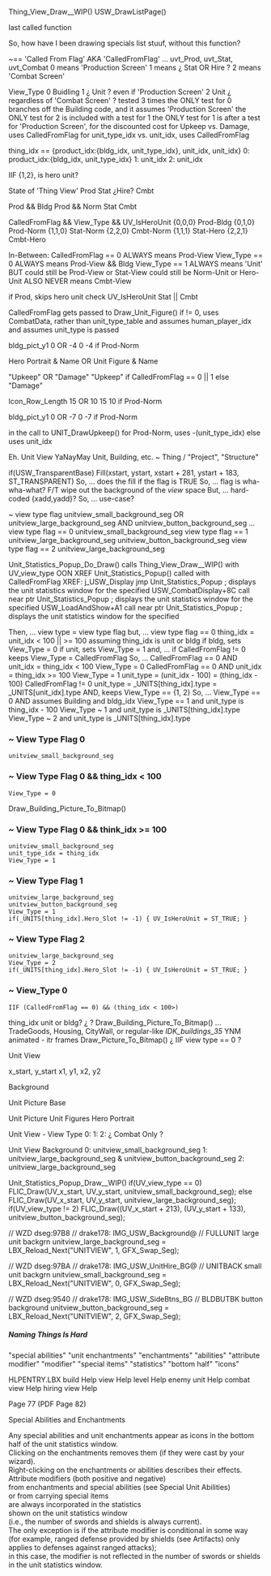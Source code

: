 



Thing_View_Draw__WIP()
    USW_DrawListPage()

last called function

So, how have I been drawing specials list stuuf, without this function?











~== 'Called From Flag'
AKA 'CalledFromFlag' ... uvt_Prod, uvt_Stat, uvt_Combat
0 means 'Production Screen'
1 means ¿ Stat OR Hire ?
2 means 'Combat Screen'

View_Type
0 Buidling
1 ¿ Unit ? even if 'Production Screen'
2 Unit ¿ regardless of 'Combat Screen' ?
    tested 3 times
    the ONLY test for 0 branches off the Building code, and it assumes 'Production Screen'
    the ONLY test for 2 is included with a test for 1
    the ONLY test for 1 is after a test for 'Production Screen', for the discounted cost
for Upkeep vs. Damage, uses CalledFromFlag
for unit_type_idx vs. unit_idx, uses CalledFromFlag


thing_idx == {product_idx:{bldg_idx, unit_type_idx}, unit_idx, unit_idx}
0: product_idx:{bldg_idx, unit_type_idx}
1: unit_idx
2: unit_idx

IIF {1,2}, is hero unit?



State of 'Thing View'
Prod
Stat
¿Hire?
Cmbt


Prod && Bldg
Prod && Norm
Stat
Cmbt

CalledFromFlag && View_Type && UV_IsHeroUnit
{0,0,0}  Prod-Bldg
{0,1,0}  Prod-Norm
{1,1,0}  Stat-Norm
{2,2,0}  Cmbt-Norm
{1,1,1}  Stat-Hero
{2,2,1}  Cmbt-Hero


In-Between:
CalledFromFlag == 0 ALWAYS means Prod-View
View_Type == 0 ALWAYS means Prod-View && Bldg
View_Type == 1 ALWAYS means 'Unit'
    BUT
        could still be Prod-View or Stat-View
        could still be Norm-Unit or Hero-Unit
    ALSO
        NEVER means Cmbt-View

if Prod, skips hero unit check
UV_IsHeroUnit
    Stat || Cmbt

CalledFromFlag gets passed to Draw_Unit_Figure()
if != 0, uses CombatData, rather than unit_type_table
and assumes human_player_idx
and assumes unit_type is passed



bldg_pict_y1 0 OR -4
     0
    -4 if Prod-Norm

Hero Portrait & Name
OR
Unit Figure & Name

"Upkeep" OR "Damage"
    "Upkeep" if CalledFromFlag == 0 || 1
    else "Damage"

Icon_Row_Length 15 OR 10
    15
    10 if Prod-Norm

bldg_pict_y1 0 OR -7
     0
    -7 if Prod-Norm

in the call to UNIT_DrawUpkeep()
for Prod-Norm, uses -(unit_type_idx)
else uses unit_idx












Eh.
Unit View
YaNayMay Unit, Building, etc.
~ Thing / "Project", "Structure"


if(USW_TransparentBase)
    Fill(xstart, ystart, xstart + 281, ystart + 183, ST_TRANSPARENT)
So, ...
    does the fill if the flag is TRUE
    So, ...
        flag is wha-wha-what?
            F/T wipe out the background of the *view* space
    But, ...
        hard-coded {xadd,yadd}?
    So, ...
        use-case?


~ view type flag
    unitview_small_background_seg
    OR
    unitview_large_background_seg
        AND
        unitview_button_background_seg
...
    view type flag == 0
        unitview_small_background_seg
    view type flag == 1
        unitview_large_background_seg
        unitview_button_background_seg
    view type flag == 2
        unitview_large_background_seg

Unit_Statistics_Popup_Do_Draw()
    calls Thing_View_Draw__WIP()
    with UV_view_type
    OON XREF
        Unit_Statistics_Popup()
            called with CalledFromFlag
                XREF:
                    j_USW_Display        jmp     Unit_Statistics_Popup           ; displays the unit statistics window for the specified
                    USW_CombatDisplay+8C call    near ptr Unit_Statistics_Popup  ; displays the unit statistics window for the specified
                    USW_LoadAndShow+A1   call    near ptr Unit_Statistics_Popup  ; displays the unit statistics window for the specified

Then, ...
    view type = view type flag
    but, ...
        view type flag == 0
            thing_idx = unit_idx < 100 || >= 100
                assuming thing_idx is unit or bldg
                if bldg, sets View_Type = 0
                if unit, sets View_Type = 1
                and, ...
                    if CalledFromFlag != 0
                        keeps View_Type = CalledFromFlag
    So, ...
        CalledFromFlag == 0 AND unit_idx = thing_idx < 100
            View_Type = 0
        CalledFromFlag == 0 AND unit_idx = thing_idx >= 100
            View_Type = 1
            unit_type = (unit_idx - 100) = (thing_idx - 100)
        CalledFromFlag != 0
            unit_type = _UNITS[thing_idx].type = _UNITS[unit_idx].type
            AND, keeps View_Type == {1, 2}
        So, ...
            View_Type == 0 AND assumes Building and bldg_idx
            View_Type == 1 and unit_type is thing_idx - 100
            View_Type ~ 1 and unit_type is _UNITS[thing_idx].type
            View_Type ~ 2 and unit_type is _UNITS[thing_idx].type
        

### ~ View Type Flag 0
    unitview_small_background_seg
### ~ View Type Flag 0 && thing_idx < 100
    View_Type = 0

Draw_Building_Picture_To_Bitmap()

### ~ View Type Flag 0 && think_idx >= 100
    unitview_small_background_seg
    unit_type_idx = thing_idx
    View_Type = 1


### ~ View Type Flag 1
    unitview_large_background_seg
    unitview_button_background_seg
    View_Type = 1
    if(_UNITS[thing_idx].Hero_Slot != -1) { UV_IsHeroUnit = ST_TRUE; }

### ~ View Type Flag 2
    unitview_large_background_seg
    View_Type = 2
    if(_UNITS[thing_idx].Hero_Slot != -1) { UV_IsHeroUnit = ST_TRUE; }



### ~ View_Type 0
    IIF (CalledFromFlag == 0) && (thing_idx < 100>)









thing_idx
    unit or bldg?
    ¿ ?
        Draw_Building_Picture_To_Bitmap()
            ... TradeGoods, Housing, CityWall, or regular-like *IDK_buildings_35*
            YNM animated - itr frames
            Draw_Picture_To_Bitmap()
        ¿ IIF view type == 0 ?




Unit View



x_start, y_start
x1, y1, x2, y2



Background

Unit Picture Base

Unit Picture
    Unit Figures
    Hero Portrait




Unit View - View Type
0:
1:
2:  ¿ Combat Only ?

Unit View Background
0:  unitview_small_background_seg
1:  unitview_large_background_seg & unitview_button_background_seg
2:  unitview_large_background_seg



Unit_Statistics_Popup_Draw__WIP()
    if(UV_view_type == 0)
        FLIC_Draw(UV_x_start, UV_y_start, unitview_small_background_seg);
    else
        FLIC_Draw(UV_x_start, UV_y_start, unitview_large_background_seg);
            if(UV_view_type != 2)
                FLIC_Draw((UV_x_start + 213), (UV_y_start + 133), unitview_button_background_seg);



// WZD dseg:97B8
// drake178: IMG_USW_Background@
// FULLUNIT large unit backgrn
unitview_large_background_seg = LBX_Reload_Next("UNITVIEW", 1, GFX_Swap_Seg);

// WZD dseg:97BA
// drake178: IMG_USW_UnitHire_BG@
// UNITBACK small unit backgrn
unitview_small_background_seg = LBX_Reload_Next("UNITVIEW", 0, GFX_Swap_Seg);

// WZD dseg:9540
// drake178: IMG_USW_SideBtns_BG
// BLDBUTBK button background
unitview_button_background_seg = LBX_Reload_Next("UNITVIEW", 2, GFX_Swap_Seg);





##### Naming Things Is Hard

"special abilities"
"unit enchantments"
"enchantments"
"abilities"
"attribute modifier"
"modifier"
"special items"
"statistics"
"bottom half"
"icons"


HLPENTRY.LBX
build Help
view Help
level Help
enemy unit Help
combat view Help
hiring view Help



Page 77  (PDF Page 82)

Special Abilities and Enchantments

Any special abilities and unit enchantments appear as icons in the bottom half of the unit statistics window.  
Clicking on the enchantments removes them (if they were cast by your wizard).  
Right-clicking on the enchantments or abilities describes their effects.  
Attribute modifiers (both positive and negative)  
  from enchantments and special abilities (see Special Unit Abilities)  
  or from carrying special items  
  are always incorporated in the statistics  
  shown on the unit statistics window  
  (i.e., the number of swords and shields is always current).  
The only exception is if the attribute modifier is conditional in some way  
  (for example, ranged defense provided by shields (see Artifacts) only applies to defenses against ranged attacks);  
  in this case, the modifier is not reflected in the number of swords or shields in the unit statistics window.  
